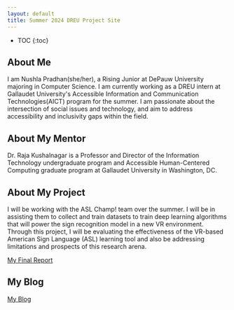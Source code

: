 ```yaml
---
layout: default
title: Summer 2024 DREU Project Site
---
```


* TOC
{:toc}

## About Me
I am Nushla Pradhan(she/her), a Rising Junior at DePauw University majoring in Computer Science. I am currently working as a DREU intern at Gallaudet University's Accessible Information and Communication Technologies(AICT) program for the summer. I am passionate about the intersection of social issues and technology, and aim to  address accessibility and inclusivity gaps within the field.

## About My Mentor

Dr. Raja Kushalnagar is a Professor and Director of the Information Technology undergraduate program and Accessible Human-Centered Computing graduate program at Gallaudet University in Washington, DC. 

## About My Project

I will be working with the ASL Champ! team over the summer. I will be in assisting them to collect and train datasets to train deep learning algorithms that will power the sign recognition model in a new VR environment. 
Through this project, I will be evaluating the effectiveness of the VR-based American Sign Language (ASL) learning tool and also be addressing limitations and prospects of this research arena.


[My Final Report](files/finalreport.pdf)

## My Blog

[My Blog](blog.html)
